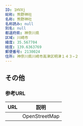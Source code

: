 ```yaml
---
ID: 1HVXj
総称: 熊野神社
名称: 熊野神社
名称読み: null
別名: null
都道府県: 神奈川県
区域: 川崎市
緯度: 35.567704
経度: 139.6363769
郵便番号: 2130024
住所: 神奈川県川崎市高津区明津１４３−２
---
```


## その他

### 参考URL

| URL | 説明          |
| --- | ------------- |
|     | OpenStreetMap |
